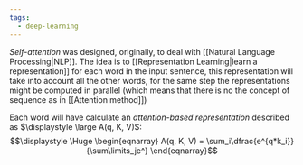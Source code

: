 ```yaml
---
tags:
  - deep-learning
---
```

*Self-attention* was designed, originally, to deal with [[Natural Language Processing|NLP]]. The idea is to [[Representation Learning|learn a representation]] for each word in the input sentence, this representation will take into account all the other words, for the same step the representations might be computed in parallel (which means that there is no the concept of sequence as in [[Attention method]])

Each word will have calculate an *attention-based representation* described as $\displaystyle \large A(q, K, V)$:
$$\displaystyle \Huge \begin{eqnarray} 
A(q, K, V) = \sum_i\dfrac{e^{q*k_i}}{\sum\limits_je^}
\end{eqnarray}$$
